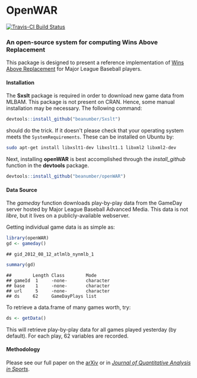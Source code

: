 OpenWAR
================

[![Travis-CI Build Status](https://travis-ci.org/beanumber/openWAR.svg?branch=master)](https://travis-ci.org/beanumber/openWAR)

### An open-source system for computing Wins Above Replacement

This package is designed to present a reference implementation of [Wins Above Replacement](http://en.wikipedia.org/wiki/Wins_above_replacement) for Major League Baseball players.

#### Installation

The **Sxslt** package is required in order to download new game data from MLBAM. This package is not present on CRAN. Hence, some manual installation may be necessary. The following command:

``` r
devtools::install_github("beanumber/Sxslt")
```

should do the trick. If it doesn't please check that your operating system meets the `SystemRequirements`. These can be installed on Ubuntu by:

``` bash
sudo apt-get install libxslt1-dev libxslt1.1 libxml2 libxml2-dev
```

Next, installing **openWAR** is best accomplished through the *install\_github* function in the **devtools** package.

``` r
devtools::install_github("beanumber/openWAR")
```

#### Data Source

The *gameday* function downloads play-by-play data from the GameDay server hosted by Major League Baseball Advanced Media. This data is not *libre*, but it lives on a publicly-available webserver.

Getting individual game data is as simple as:

``` r
library(openWAR)
gd <- gameday()
```

    ## gid_2012_08_12_atlmlb_nynmlb_1

``` r
summary(gd)
```

    ##        Length Class        Mode     
    ## gameId  1     -none-       character
    ## base    1     -none-       character
    ## url     5     -none-       character
    ## ds     62     GameDayPlays list

To retrieve a data.frame of many games worth, try:

``` r
ds <- getData()
```

This will retrieve play-by-play data for all games played yesterday (by default). For each play, 62 variables are recorded.

#### Methodology

Please see our full paper on the [arXiv](http://arxiv.org/abs/1312.7158) or in [*Journal of Quantitative Analysis in Sports*](https://www.degruyter.com/view/j/jqas.2015.11.issue-2/jqas-2014-0098/jqas-2014-0098.xml).

